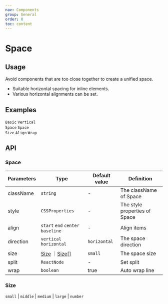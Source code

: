 ```yaml
---
nav: Components
group: General
order: 0
toc: content
---
```


# Space


## Usage

Avoid components that are too close together to create a unified space.

- Suitable horizontal spacing for inline elements.
- Various horizontal alignments can be set.

## Examples

<code src="../../packages/ui/examples/space/basic.tsx" description="Crowded components horizontal spacing.">Basic</code>
<code src="../../packages/ui/examples/space/direction-vertical.tsx" description="Crowded components vertical spacing.">Vertical Space</code>
<code src="../../packages/ui/examples/space/size.tsx" description="Use `size` to set the spacing, Three sizes are preset: `small`, `middle`, `medium`, `large`. You can also customize the spacing. If size is not set, the spacing is `small`.">Space Size</code>
<code src="../../packages/ui/examples/space/align.tsx" description="Config item align.">Align</code>
<code src="../../packages/ui/examples/space/split.tsx" description="Auto wrap line.">Wrap</code>


## API

### Space

| **Parameters** | **Type** | **Default value** | **Definition** |
| --- | --- | --- | --- |
| className | `string`              | -        | The className of Space       |
| style     | `CSSProperties`       | -        | The style properties of Space	        |
| align     | `start` `end` `center` `baseline` | -            | Align items	        |
| direction | `vertical` `horizontal`           | `horizontal` | The space direction    |
| size      | [Size](#size) ｜[Size[]](#size)   | `small`      | The space size		    |
| split     | `ReactNode`                       | -            | Set split		        |
| wrap      | `boolean`                         | true         | Auto wrap line         |

### Size

`small` | `middle` | `medium` | `large` | `number`